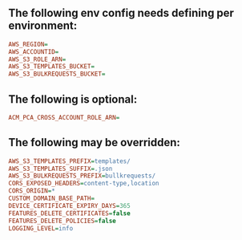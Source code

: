 ## The following env config needs defining per environment:

```ini
AWS_REGION=
AWS_ACCOUNTID=
AWS_S3_ROLE_ARN=
AWS_S3_TEMPLATES_BUCKET=
AWS_S3_BULKREQUESTS_BUCKET=
```

## The following is optional:

```ini
ACM_PCA_CROSS_ACCOUNT_ROLE_ARN=
```

## The following may be overridden:

```ini
AWS_S3_TEMPLATES_PREFIX=templates/
AWS_S3_TEMPLATES_SUFFIX=.json
AWS_S3_BULKREQUESTS_PREFIX=bullkrequests/
CORS_EXPOSED_HEADERS=content-type,location
CORS_ORIGIN=*
CUSTOM_DOMAIN_BASE_PATH=
DEVICE_CERTIFICATE_EXPIRY_DAYS=365
FEATURES_DELETE_CERTIFICATES=false
FEATURES_DELETE_POLICIES=false
LOGGING_LEVEL=info
```
